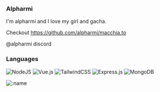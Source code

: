 ### Alpharmi
I'm alpharmi and I love my girl and gacha.

Checkout https://github.com/alpharmi/macchia.to

@alpharmi discord

### Languages

![NodeJS](https://img.shields.io/badge/node.js-6DA55F?style=for-the-badge&logo=node.js&logoColor=white)
![Vue.js](https://img.shields.io/badge/vuejs-%2335495e.svg?style=for-the-badge&logo=vuedotjs&logoColor=%234FC08D)
![TailwindCSS](https://img.shields.io/badge/tailwindcss-%2338B2AC.svg?style=for-the-badge&logo=tailwind-css&logoColor=white)
![Express.js](https://img.shields.io/badge/express.js-%23404d59.svg?style=for-the-badge&logo=express&logoColor=%2361DAFB)
![MongoDB](https://img.shields.io/badge/MongoDB-%234ea94b.svg?style=for-the-badge&logo=mongodb&logoColor=white)

![:name](https://count.getloli.com/@calamari?name=calamari&theme=booru-jaypee&padding=7&offset=0&align=top&scale=1&pixelated=1&darkmode=auto)
